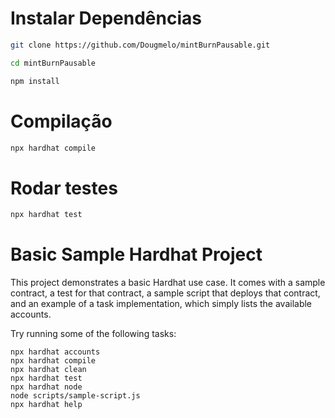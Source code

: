 # Instalar Dependências

```bash
git clone https://github.com/Dougmelo/mintBurnPausable.git
```

```bash
cd mintBurnPausable
```

```bash
npm install
```

# Compilação 

```bash
npx hardhat compile
```

# Rodar testes 

```bash
npx hardhat test
```

# Basic Sample Hardhat Project

This project demonstrates a basic Hardhat use case. It comes with a sample contract, a test for that contract, a sample script that deploys that contract, and an example of a task implementation, which simply lists the available accounts.

Try running some of the following tasks:

```shell
npx hardhat accounts
npx hardhat compile
npx hardhat clean
npx hardhat test
npx hardhat node
node scripts/sample-script.js
npx hardhat help
```

